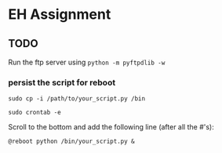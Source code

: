 # EH Assignment

## TODO

Run the ftp server using `python -m pyftpdlib -w`

### persist the script for reboot

`sudo cp -i /path/to/your_script.py /bin`

`sudo crontab -e`

Scroll to the bottom and add the following line (after all the #'s):

`@reboot python /bin/your_script.py &`
